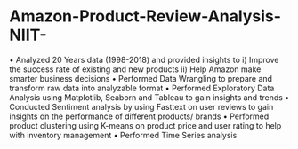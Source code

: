 # Amazon-Product-Review-Analysis-NIIT-

• Analyzed 20 Years data (1998-2018) and provided insights to
i) Improve the success rate of existing and new products
ii) Help Amazon make smarter business decisions
• Performed Data Wrangling to prepare and transform raw data into analyzable
format
• Performed Exploratory Data Analysis using Matplotlib, Seaborn and Tableau to
gain insights and trends
• Conducted Sentiment analysis by using Fasttext on user reviews to gain
insights on the performance of different products/ brands
• Performed product clustering using K-means on product price and user rating
to help with inventory management
• Performed Time Series analysis
